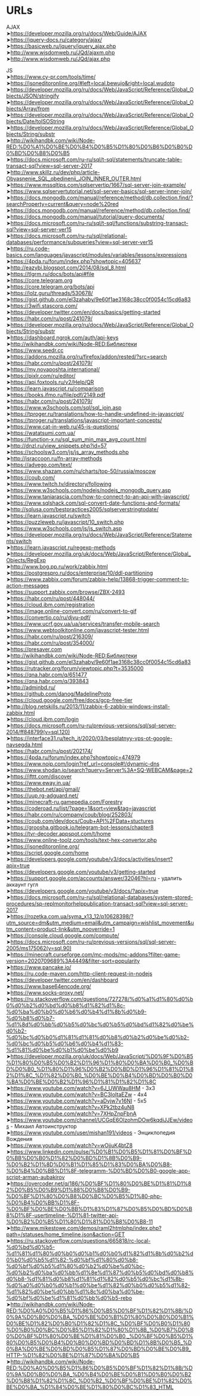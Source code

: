 # URLs
AJAX <br>
➤https://developer.mozilla.org/ru/docs/Web/Guide/AJAX <br>
➤https://jquery-docs.ru/category/ajax/ <br>
➤https://basicweb.ru/jquery/jquery_ajax.php <br>
➤http://www.wisdomweb.ru/JQd/ajaxm.php <br>
➤http://www.wisdomweb.ru/JQd/ajax.php <br>

JS <br>
➤https://www.cy-pr.com/tools/time/ <br>
➤https://jsoneditoronline.org/#left=local.bewujo&right=local.wudoto <br>
➤https://developer.mozilla.org/ru/docs/Web/JavaScript/Reference/Global_Objects/JSON/stringify <br>
➤https://developer.mozilla.org/ru/docs/Web/JavaScript/Reference/Global_Objects/Array/from <br>
➤https://developer.mozilla.org/ru/docs/Web/JavaScript/Reference/Global_Objects/Date/toISOString <br>
➤https://developer.mozilla.org/ru/docs/Web/JavaScript/Reference/Global_Objects/String/substr <br>
➤http://wikihandbk.com/wiki/Node-RED:%D0%A1%D0%BE%D0%B4%D0%B5%D1%80%D0%B6%D0%B0%D0%BD%D0%B8%D0%B5 <br>
➤https://docs.microsoft.com/ru-ru/sql/t-sql/statements/truncate-table-transact-sql?view=sql-server-2017 <br>
➤http://www.skillz.ru/dev/php/article-Obyasnenie_SQL_obedinenii_JOIN_INNER_OUTER.html <br>
➤https://www.mssqltips.com/sqlservertip/1667/sql-server-join-example/ <br>
➤https://www.sqlservertutorial.net/sql-server-basics/sql-server-inner-join/ <br>
➤https://docs.mongodb.com/manual/reference/method/db.collection.find/?searchProperty=current&query=node%20red <br>
➤https://docs.mongodb.com/manual/reference/method/db.collection.find/ <br>
➤https://docs.mongodb.com/manual/tutorial/query-documents/ <br>
➤https://docs.microsoft.com/ru-ru/sql/t-sql/functions/substring-transact-sql?view=sql-server-ver15 <br>
➤https://docs.microsoft.com/ru-ru/sql/relational-databases/performance/subqueries?view=sql-server-ver15 <br>
➤https://ru.code-basics.com/languages/javascript/modules/variables/lessons/expressions <br>
➤https://4pda.ru/forum/index.php?showtopic=405637 <br>
➤http://eazybi.blogspot.com/2014/08/sql_8.html <br>
➤https://tlgrm.ru/docs/bots/api#file <br>
➤https://core.telegram.org <br>
➤https://core.telegram.org/bots/api <br>
➤https://lolz.guru/threads/530678/ <br>
➤https://gist.github.com/el3zahaby/9e60f1ae3168c38cc0f0054c15cd6a83 <br>
➤https://3wifi.stascorp.com/ <br>
➤https://developer.twitter.com/en/docs/basics/getting-started <br>
➤https://habr.com/ru/post/241079/ <br>
➤https://developer.mozilla.org/ru/docs/Web/JavaScript/Reference/Global_Objects/String/substr <br>
➤https://dashboard.ngrok.com/auth/api-keys <br>
➤http://wikihandbk.com/wiki/Node-RED:Библиотеки <br>
➤https://www.seedr.cc <br>
➤https://addons.mozilla.org/ru/firefox/addon/rested/?src=search <br>
➤https://habr.com/ru/post/241079/ <br>
➤https://my.novaposhta.international/ <br>
➤https://pixlr.com/ru/editor/ <br>
➤https://api.foxtools.ru/v2/Help/QR <br>
➤https://learn.javascript.ru/comparison <br>
➤https://books.ifmo.ru/file/pdf/2149.pdf <br>
➤https://habr.com/ru/post/241079/ <br>
➤https://www.w3schools.com/sql/sql_join.asp <br>
➤https://tproger.ru/translations/how-to-handle-undefined-in-javascript/ <br>
➤https://tproger.ru/translations/javascript-important-concepts/ <br>
➤https://www.cat-in-web.ru/45-js-questions/ <br>
➤https://watatsumi.com.ua/ <br>
➤https://function-x.ru/sql_sum_min_max_avg_count.html <br>
➤http://dnzl.ru/view_snippets.php?id=57 <br>
➤https://schoolsw3.com/js/js_array_methods.php <br>
➤http://jsraccoon.ru/fn-array-methods <br>
➤https://advego.com/text/ <br>
➤https://www.shazam.com/ru/charts/top-50/russia/moscow <br>
➤https://coub.com/ <br>
➤https://www.twitch.tv/directory/following <br>
➤https://www.w3schools.com/nodejs/nodejs_mongodb_query.asp <br>
➤https://www.taniarascia.com/how-to-connect-to-an-api-with-javascript/ <br>
➤https://www.sqlshack.com/sql-convert-date-functions-and-formats/ <br>
➤http://sqlusa.com/bestpractices2005/sqlserverstringtodate/ <br>
➤https://learn.javascript.ru/switch <br>
➤https://puzzleweb.ru/javascript/10_switch.php <br>
➤https://www.w3schools.com/js/js_switch.asp <br>
➤https://developer.mozilla.org/ru/docs/Web/JavaScript/Reference/Statements/switch <br>
➤https://learn.javascript.ru/regexp-methods <br>
➤https://developer.mozilla.org/uk/docs/Web/JavaScript/Reference/Global_Objects/RegExp <br>
➤http://www.bog.pp.ru/work/zabbix.html <br>
➤https://postgrespro.ru/docs/enterprise/10/ddl-partitioning <br>
➤https://www.zabbix.com/forum/zabbix-help/13868-trigger-comment-to-action-messages <br>
➤https://support.zabbix.com/browse/ZBX-2493 <br>
➤https://habr.com/ru/post/448044/ <br>
➤https://cloud.ibm.com/registration <br>
➤https://image.online-convert.com/ru/convert-to-gif <br>
➤https://convertio.co/ru/djvu-pdf/ <br>
➤https://www.ucrf.gov.ua/ua/services/transfer-mobile-search <br>
➤https://www.webtoolkitonline.com/javascript-tester.html <br>
➤https://habr.com/ru/post/216309/ <br>
➤https://habr.com/ru/post/354000/ <br>
➤https://presaver.com <br>
➤http://wikihandbk.com/wiki/Node-RED:Библиотеки <br>
➤https://gist.github.com/el3zahaby/9e60f1ae3168c38cc0f0054c15cd6a83 <br>
➤https://rutracker.org/forum/viewtopic.php?t=3535000 <br>
➤https://qna.habr.com/q/651477 <br>
➤https://qna.habr.com/q/393843 <br>
➤http://adminbd.ru/ <br>
➤https://github.com/danog/MadelineProto <br>
➤https://cloud.google.com/free/docs/gcp-free-tier <br>
➤http://blog.netskills.ru/2013/11/zabbix-6-zabbix-windows-install-zabbix.html <br>
➤https://cloud.ibm.com/login <br>
➤https://docs.microsoft.com/ru-ru/previous-versions/sql/sql-server-2014/ff848799(v=sql.120) <br>
➤https://interface31.ru/tech_it/2020/03/besplatnyy-vps-ot-google-navsegda.html <br>
➤https://habr.com/ru/post/202174/ <br>
➤https://4pda.ru/forum/index.php?showtopic=474979 <br>
➤https://www.noip.com/login?ref_url=console#!/dynamic-dns <br>
➤https://www.shodan.io/search?query=Server%3A+SQ-WEBCAM&page=2 <br>
➤https://ifttt.com/discover <br>
➤https://www.eway.in.ua/ <br>
➤https://thebot.net/api/gmail/ <br>
➤https://uup.rg-adguard.net/ <br>
➤https://minecraft-ru.gamepedia.com/Forestry <br>
➤https://coderoad.ru/list/?page=1&sort=view&tag=javascript <br>
➤https://habr.com/ru/company/coub/blog/252803/ <br>
➤https://coub.com/dev/docs/Coub+API%2FData+stuctures <br>
➤https://groosha.gitbook.io/telegram-bot-lessons/chapter8 <br>
➤https://tvr-decoder.appspot.com/t/home <br>
➤https://www.online-toolz.com/tools/text-hex-convertor.php <br>
➤https://jsoneditoronline.org/ <br>
➤https://script.google.com/home <br>
➤https://developers.google.com/youtube/v3/docs/activities/insert?apix=true <br>
➤https://developers.google.com/youtube/v3/getting-started <br>
➤https://support.google.com/accounts/answer/32046?hl=ru - удалить аккаунт гугл <br>
➤https://developers.google.com/youtube/v3/docs/?apix=true <br>
➤https://docs.microsoft.com/ru-ru/sql/relational-databases/system-stored-procedures/sp-replmonitorhelppublication-transact-sql?view=sql-server-2017 <br>
➤https://rozetka.com.ua/syma_x13_12/p10628398/?utm_source=dm&utm_medium=email&utm_campaign=wishlist_movement&utm_content=product-link&utm_nooverride=1 <br>
➤https://console.cloud.google.com/compute/ <br>
➤https://docs.microsoft.com/ru-ru/previous-versions/sql/sql-server-2005/ms175062(v=sql.90) <br>
➤https://minecraft.curseforge.com/mc-mods/mc-addons?filter-game-version=2020709689%3A4449&filter-sort=popularity <br>
➤https://www.pancake.io/ <br>
➤https://ru.code-maven.com/http-client-request-in-nodejs <br>
➤https://developer.twitter.com/en/dashboard <br>
➤https://www.base64encode.org/ <br>
➤https://www.socks-proxy.net/ <br>
➤https://ru.stackoverflow.com/questions/727278/%d0%a1%d1%80%d0%b0%d0%b2%d0%bd%d0%b8%d1%82%d1%8c-%d0%ba%d0%b0%d0%b6%d0%b4%d1%8b%d0%b9-%d0%b8%d0%b7-%d1%8d%d0%bb%d0%b5%d0%bc%d0%b5%d0%bd%d1%82%d0%be%d0%b2-%d0%bc%d0%b0%d1%81%d1%81%d0%b8%d0%b2%d0%be%d0%b2-%d0%bc%d0%b5%d0%b6%d0%b4%d1%83-%d1%81%d0%be%d0%b1%d0%be%d0%b9 <br>
➤https://developer.mozilla.org/uk/docs/Web/JavaScript/%D0%9F%D0%B5%D1%80%D0%B5%D0%B2%D1%96%D1%80%D0%BA%D0%B0_%D0%BD%D0%B0_%D1%80%D1%96%D0%B2%D0%BD%D1%96%D1%81%D1%82%D1%8C_%D1%82%D0%B0_%D0%BE%D0%B4%D0%BD%D0%B0%D0%BA%D0%BE%D0%B2%D1%96%D1%81%D1%82%D1%8C <br>
➤https://www.youtube.com/watch?v=6J_UWWau8HM - 3x3 <br>
➤https://www.youtube.com/watch?v=BC3loItaEZw - 4x4 <br>
➤https://www.youtube.com/watch?v=aDvjw7v16NI - 5x5 <br>
➤https://www.youtube.com/watch?v=XPk2tbz4uN8 <br>
➤https://www.youtube.com/watch?v=7XHpZnpFbnA <br>
➤https://www.youtube.com/channel/UCGqE6OIzohmDOw6kqdiJJEw/videos - Михаил Автоинструктор <br>
➤https://www.youtube.com/user/mishan191/videos - Энциклопедия Вождения <br>
➤https://www.youtube.com/watch?v=wOjjuK4btZ8 <br>
➤https://www.linkedin.com/pulse/%D0%B1%D0%B5%D1%81%D0%BF%D0%BB%D0%B0%D1%82%D0%BD%D1%8B%D0%B9-%D0%B2%D1%8D%D0%B1%D1%85%D1%83%D0%BA%D0%B8-%D0%B4%D0%BB%D1%8F-telegramm-%D0%BD%D0%B0-google-app-script-arman-aubakirov <br>
➤https://overcoder.net/q/186/%D0%BF%D1%80%D0%BE%D1%81%D1%82%D0%B5%D0%B9%D1%88%D0%B8%D0%B9-%D0%BF%D1%80%D0%B8%D0%BC%D0%B5%D1%80-php-%D0%B4%D0%BB%D1%8F-%D0%BF%D0%BE%D0%BB%D1%83%D1%87%D0%B5%D0%BD%D0%B8%D1%8F-usertimeline-%D1%81-twitter-api-%D0%B2%D0%B5%D1%80%D1%81%D0%B8%D0%B8-11 <br>
➤http://www.mikestowe.com/demos/raml2htmlphp/index.php?path=/statuses/home_timeline.json&action=GET <br>
➤https://ru.stackoverflow.com/questions/665818/rc-local-%d0%bd%d0%b5-%d1%81%d1%80%d0%b0%d0%b1%d0%b0%d1%82%d1%8b%d0%b2%d0%b0%d0%b5%d1%82-%d0%bf%d1%80%d0%b8-%d0%bf%d0%b5%d1%80%d0%b2%d0%be%d0%bc-%d0%b2%d0%ba%d0%bb%d1%8e%d1%87%d0%b5%d0%bd%d0%b8%d0%b8-%d1%81%d0%b8%d1%81%d1%82%d0%b5%d0%bc%d1%8b-%d0%a0%d0%b0%d0%b1%d0%be%d1%82%d0%b0%d0%b5%d1%82-%d1%82%d0%be%d0%bb%d1%8c%d0%ba%d0%be-%d0%bf%d0%be%d1%81%d0%bb%d0%b5-rebo <br>
➤http://wikihandbk.com/wiki/Node-RED:%D0%A0%D0%B5%D1%86%D0%B5%D0%BF%D1%82%D1%8B/%D0%9A%D0%B0%D0%BA_%D0%BE%D0%B1%D1%80%D0%B0%D0%B1%D0%BE%D1%82%D0%B0%D1%82%D1%8C_%D0%BF%D0%B0%D1%80%D0%B0%D0%BC%D0%B5%D1%82%D1%80%D1%8B_%D0%B7%D0%B0%D0%BF%D1%80%D0%BE%D1%81%D0%B0,_%D0%BF%D0%B5%D1%80%D0%B5%D0%B4%D0%B0%D0%BD%D0%BD%D1%8B%D0%B5_%D0%BA%D0%BE%D0%BD%D0%B5%D1%87%D0%BD%D0%BE%D0%B9_HTTP-%D1%82%D0%BE%D1%87%D0%BA%D0%B5 <br>
➤http://wikihandbk.com/wiki/Node-RED:%D0%A0%D0%B5%D1%86%D0%B5%D0%BF%D1%82%D1%8B/%D0%9A%D0%B0%D0%BA_%D0%B4%D0%BE%D0%B1%D0%B0%D0%B2%D0%B8%D1%82%D1%8C_%D0%B2_%D0%BF%D0%BE%D1%82%D0%BE%D0%BA_%D1%84%D0%BE%D1%80%D0%BC%D1%83_HTML <br>
